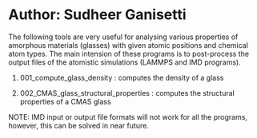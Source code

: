 # Author: Sudheer Ganisetti

The following tools are very useful for analysing various properties of amorphous materials (glasses) with given atomic positions and chemical atom types.
The main intension of these programs is to post-process the output files of the atomistic simulations (LAMMPS and IMD programs).

1) 001_compute_glass_density 			: computes the density of a glass

2) 002_CMAS_glass_structural_properties		: computes the structural properties of a CMAS glass


NOTE: IMD input or output file formats will not work for all the programs, however, this can be solved in near future.


